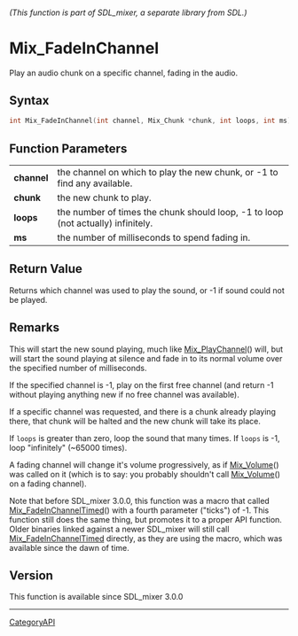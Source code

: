 ###### (This function is part of SDL_mixer, a separate library from SDL.)
# Mix_FadeInChannel

Play an audio chunk on a specific channel, fading in the audio.

## Syntax

```c
int Mix_FadeInChannel(int channel, Mix_Chunk *chunk, int loops, int ms);

```

## Function Parameters

|                 |                                                                                  |
| --------------- | -------------------------------------------------------------------------------- |
| **channel**     | the channel on which to play the new chunk, or -1 to find any available.         |
| **chunk**       | the new chunk to play.                                                           |
| **loops**       | the number of times the chunk should loop, -1 to loop (not actually) infinitely. |
| **ms**          | the number of milliseconds to spend fading in.                                   |

## Return Value

Returns which channel was used to play the sound, or -1 if sound could not
be played.

## Remarks

This will start the new sound playing, much like
[Mix_PlayChannel](Mix_PlayChannel.md)() will, but will start the sound playing
at silence and fade in to its normal volume over the specified number of
milliseconds.

If the specified channel is -1, play on the first free channel (and return
-1 without playing anything new if no free channel was available).

If a specific channel was requested, and there is a chunk already playing
there, that chunk will be halted and the new chunk will take its place.

If `loops` is greater than zero, loop the sound that many times. If `loops`
is -1, loop "infinitely" (~65000 times).

A fading channel will change it's volume progressively, as if
[Mix_Volume](Mix_Volume.md)() was called on it (which is to say: you probably
shouldn't call [Mix_Volume](Mix_Volume.md)() on a fading channel).

Note that before SDL_mixer 3.0.0, this function was a macro that called
[Mix_FadeInChannelTimed](Mix_FadeInChannelTimed.md)() with a fourth parameter
("ticks") of -1. This function still does the same thing, but promotes it
to a proper API function. Older binaries linked against a newer SDL_mixer
will still call [Mix_FadeInChannelTimed](Mix_FadeInChannelTimed.md) directly,
as they are using the macro, which was available since the dawn of time.

## Version

This function is available since SDL_mixer 3.0.0

----
[CategoryAPI](CategoryAPI.md)
